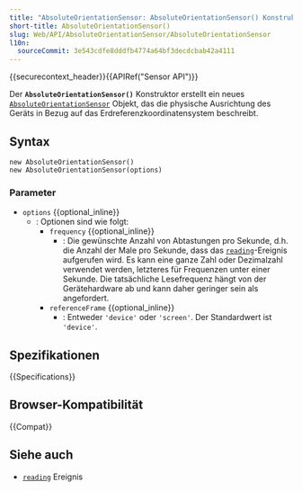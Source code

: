 ```yaml
---
title: "AbsoluteOrientationSensor: AbsoluteOrientationSensor() Konstruktor"
short-title: AbsoluteOrientationSensor()
slug: Web/API/AbsoluteOrientationSensor/AbsoluteOrientationSensor
l10n:
  sourceCommit: 3e543cdfe8dddfb4774a64bf3decdcbab42a4111
---
```


{{securecontext_header}}{{APIRef("Sensor API")}}

Der **`AbsoluteOrientationSensor()`** Konstruktor erstellt ein neues [`AbsoluteOrientationSensor`](/de/docs/Web/API/AbsoluteOrientationSensor) Objekt, das die physische Ausrichtung des Geräts in Bezug auf das Erdreferenzkoordinatensystem beschreibt.

## Syntax

```js-nolint
new AbsoluteOrientationSensor()
new AbsoluteOrientationSensor(options)
```

### Parameter

- `options` {{optional_inline}}
  - : Optionen sind wie folgt:
    - `frequency` {{optional_inline}}
      - : Die gewünschte Anzahl von Abtastungen pro Sekunde, d.h. die Anzahl der Male pro Sekunde, dass das [`reading`](/de/docs/Web/API/Sensor/reading_event)-Ereignis aufgerufen wird. Es kann eine ganze Zahl oder Dezimalzahl verwendet werden, letzteres für Frequenzen unter einer Sekunde. Die tatsächliche Lesefrequenz hängt von der Gerätehardware ab und kann daher geringer sein als angefordert.
    - `referenceFrame` {{optional_inline}}
      - : Entweder `'device'` oder `'screen'`. Der Standardwert ist `'device'`.

## Spezifikationen

{{Specifications}}

## Browser-Kompatibilität

{{Compat}}

## Siehe auch

- [`reading`](/de/docs/Web/API/Sensor/reading_event) Ereignis
